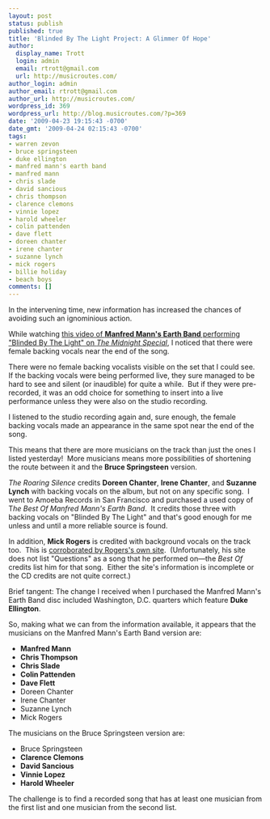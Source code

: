 ```yaml
---
layout: post
status: publish
published: true
title: 'Blinded By The Light Project: A Glimmer Of Hope'
author:
  display_name: Trott
  login: admin
  email: rtrott@gmail.com
  url: http://musicroutes.com/
author_login: admin
author_email: rtrott@gmail.com
author_url: http://musicroutes.com/
wordpress_id: 369
wordpress_url: http://blog.musicroutes.com/?p=369
date: '2009-04-23 19:15:43 -0700'
date_gmt: '2009-04-24 02:15:43 -0700'
tags:
- warren zevon
- bruce springsteen
- duke ellington
- manfred mann's earth band
- manfred mann
- chris slade
- david sancious
- chris thompson
- clarence clemons
- vinnie lopez
- harold wheeler
- colin pattenden
- dave flett
- doreen chanter
- irene chanter
- suzanne lynch
- mick rogers
- billie holiday
- beach boys
comments: []
---
```

<p><Yesterday, I wrote that I might have to relax the rules to achieve the third and final goal of the Blinded By The Light Project.</p>
<p>In the intervening time, new information has increased the chances of avoiding such an ignominious action.</p>
<p>While watching <a href="http://www.youtube.com/watch?v=lcWVL4B-4pI" target="_blank">this video of <strong>Manfred Mann's Earth Band</strong> performing "Blinded By The Light" on <em>The Midnight Special</em></a>, I noticed that there were female backing vocals near the end of the song.</p>
<p>There were no female backing vocalists visible on the set that I could see.  If the backing vocals were being performed live, they sure managed to be hard to see and silent (or inaudible) for quite a while.  But if they were pre-recorded, it was an odd choice for something to insert into a live performance unless they were also on the studio recording.</p>
<p>I listened to the studio recording again and, sure enough, the female backing vocals made an appearance in the same spot near the end of the song.</p>
<p>This means that there are more musicians on the track than just the ones I listed yesterday!  More musicians means more possibilities of shortening the route between it and the <strong>Bruce Springsteen</strong> version.</p>
<p><em>The Roaring Silence</em> credits <strong>Doreen Chanter</strong>, <strong>Irene Chanter</strong>, and <strong>Suzanne Lynch</strong> with backing vocals on the album, but not on any specific song.  I went to Amoeba Records in San Francisco and purchased a used copy of T<em>he Best Of Manfred Mann's Earth Band</em>.  It credits those three with backing vocals on "Blinded By The Light" and that's good enough for me unless and until a more reliable source is found.</p>
<p>In addition, <strong>Mick Rogers</strong> is credited with background vocals on the track too.  This is <a href="http://www.mick-rogers.com/index.php?option=com_content&amp;task=view&amp;id=40&amp;Itemid=50&amp;limit=1&amp;limitstart=1" target="_blank">corroborated by Rogers's own site</a>.  (Unfortunately, his site does not list "Questions" as a song that he performed on—the <em>Best Of</em> credits list him for that song.  Either the site's information is incomplete or the CD credits are not quite correct.)</p>
<p>Brief tangent: The change I received when I purchased the Manfred Mann's Earth Band disc included Washington, D.C. quarters which feature <strong>Duke Ellington</strong>.</p>
<p>So, making what we can from the information available, it appears that the musicians on the Manfred Mann's Earth Band version are:</p>
<ul>
<li><strong>Manfred Mann</strong></li>
<li><strong>Chris Thompson</strong></li>
<li><strong>Chris Slade</strong></li>
<li><strong>Colin Pattenden</strong></li>
<li><strong>Dave Flett</strong></li>
<li>Doreen Chanter</li>
<li>Irene Chanter</li>
<li>Suzanne Lynch</li>
<li>Mick Rogers</li>
</ul>
<p>The musicians on the Bruce Springsteen version are:</p>
<ul>
<li>Bruce Springsteen</li>
<li><strong>Clarence Clemons</strong></li>
<li><strong>David Sancious</strong></li>
<li><strong>Vinnie Lopez</strong></li>
<li><strong>Harold Wheeler</strong></li>
</ul>
<p>The challenge is to find a recorded song that has at least one musician from the first list and one musician from the second list.</p>
